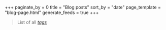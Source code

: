 +++
paginate_by = 0
title = "Blog posts"
sort_by = "date"
page_template = "blog-page.html"
generate_feeds = true
+++

> List of all *[tags](/tags)*